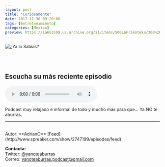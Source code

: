 ```yaml
---
layout: post
title: "Curiosamente"
date: 2017-11-30 09:20:06
tags: [Entretenimiento]
categories: [Mexico]
preview: https://ia601509.us.archive.org/21/items/500LaFrikoteka/300%20curiosamente.jpg
---
```


![¿Ya lo Sabías?](https://ia601509.us.archive.org/21/items/500LaFrikoteka/500%20curiosamente.jpg)

<br/>
<br/>

## Escucha su más reciente episodio

<!--reproductor-feed=http://www.spreaker.com/show/2747199/episodes/feed-->
<!--reproductor-start-->
<audio id="audio" preload="auto" controls="" src="http://api.spreaker.com/download/episode/15303789/consejos_de_anthony_bourdain_si_sales_mucho_a_restaurantes.mp3"></audio>
<!--reproductor-end-->

Podcast muy relajado e informal de todo y mucho más para que... Ya NO te aburras.  

_ _ _

<br>
Autor: **AdrianO**  
[Feed](http://www.spreaker.com/show/2747199/episodes/feed)  


**Contacta:**  
Twitter: [@yanoteaburras](https://twitter.com/yanoteaburras)  
Correo: [yanoteaburras.podcast@gmail.com](mailto:yanoteaburras.podcast@gmail.com)  
